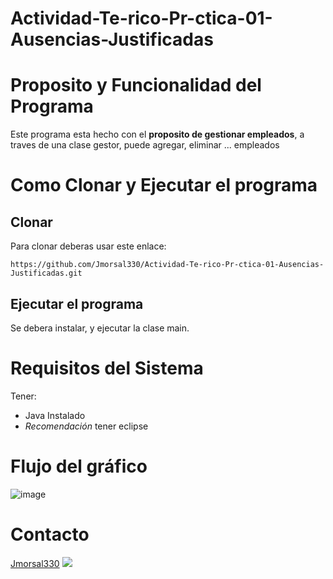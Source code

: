 # Actividad-Te-rico-Pr-ctica-01-Ausencias-Justificadas

# Proposito y Funcionalidad del Programa

Este programa esta hecho con el **proposito de gestionar empleados**, a traves de una clase gestor, puede agregar, eliminar ... empleados

# Como Clonar y Ejecutar el programa

## Clonar

Para clonar deberas usar este enlace:
```Github
https://github.com/Jmorsal330/Actividad-Te-rico-Pr-ctica-01-Ausencias-Justificadas.git
```

## Ejecutar el programa

Se debera instalar, y ejecutar la clase main.

# Requisitos del Sistema

Tener:
- Java Instalado
- *Recomendación* tener eclipse

# Flujo del gráfico

![image](https://github.com/Jmorsal330/Actividad-Te-rico-Pr-ctica-01-Ausencias-Justificadas/assets/145989463/6ddf39df-9aee-4b93-a613-f44dede747e8)

# Contacto
[Jmorsal330](https://github.com/Jmorsal330)
![](https://avatars.githubusercontent.com/u/145989463?v=4)
